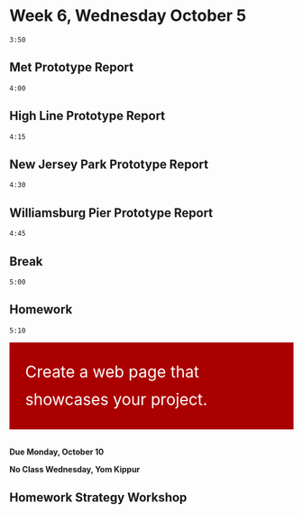 # Week 6, Wednesday October 5

`3:50`

## Met Prototype Report
`4:00`

## High Line Prototype Report
`4:15`

## New Jersey Park Prototype Report
`4:30`

## Williamsburg Pier Prototype Report
`4:45`






## Break
`5:00`

## Homework
`5:10`


<div class="callout red">Create a web page that showcases your project.
</div>
<br/>

**Due Monday, October 10**

**No Class Wednesday, Yom Kippur**

## Homework Strategy Workshop

<style>
.callout
{
    white-space: pre-wrap;
    font-size: 2em;
    color: black;
    background: #DDD;
    padding: 1em;
    line-height: 1.75;
    text-align: left;
}
.callout.red
{
    color: white;
    background: #A00;
}
</style>
